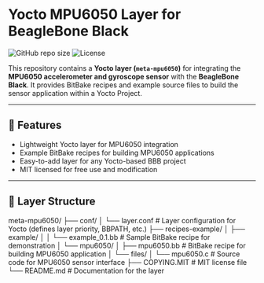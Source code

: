 # Yocto MPU6050 Layer for BeagleBone Black

![GitHub repo size](https://img.shields.io/github/repo-size/AnandPakhode/bbb-yocto-mpu6050)
![License](https://img.shields.io/github/license/AnandPakhode/bbb-yocto-mpu6050)

This repository contains a **Yocto layer (`meta-mpu6050`)** for integrating the **MPU6050 accelerometer and gyroscope sensor** with the **BeagleBone Black**. 
It provides BitBake recipes and example source files to build the sensor application within a Yocto Project.

---

## 🌟 Features

- Lightweight Yocto layer for MPU6050 integration  
- Example BitBake recipes for building MPU6050 applications  
- Easy-to-add layer for any Yocto-based BBB project  
- MIT licensed for free use and modification  

---

## 📂 Layer Structure

meta-mpu6050/
├── conf/
│   └── layer.conf           # Layer configuration for Yocto (defines layer priority, BBPATH, etc.)
├── recipes-example/
│   ├── example/
│   │   └── example_0.1.bb   # Sample BitBake recipe for demonstration
│   └── mpu6050/
│       ├── mpu6050.bb       # BitBake recipe for building MPU6050 application
│       └── files/
│           └── mpu6050.c    # Source code for MPU6050 sensor interface
├── COPYING.MIT               # MIT license file
└── README.md                 # Documentation for the layer
